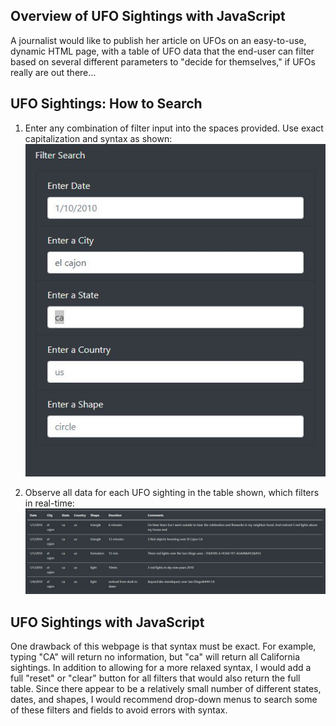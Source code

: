 
## Overview of UFO Sightings with JavaScript
A journalist would like to publish her article on UFOs on an easy-to-use, dynamic HTML page, with a table of UFO data that the end-user can filter based on several different parameters to "decide for themselves," if UFOs really are out there...

## UFO Sightings:  How to Search
1. Enter any combination of filter input into the spaces provided.  Use exact capitalization and syntax as shown:  
![filterBoxes](images/filterBoxes.JPG)
  
2. Observe all data for each UFO sighting in the table shown, which filters in real-time:  
![filteredTable](images/filteredTable.JPG)

## UFO Sightings with JavaScript
One drawback of this webpage is that syntax must be exact.  For example, typing "CA" will return no information, but "ca" will return all California sightings.
In addition to allowing for a more relaxed syntax, I would add a full "reset" or "clear" button for all filters that would also return the full table.  Since there appear to be a relatively small number of different states, dates, and shapes, I would recommend drop-down menus to search some of these filters and fields to avoid errors with syntax.
